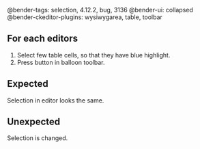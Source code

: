 @bender-tags: selection, 4.12.2, bug, 3136
@bender-ui: collapsed
@bender-ckeditor-plugins: wysiwygarea, table, toolbar

## For each editors

1. Select few table cells, so that they have blue highlight.
1. Press button in balloon toolbar.

## Expected

Selection in editor looks the same.

## Unexpected

Selection is changed.
